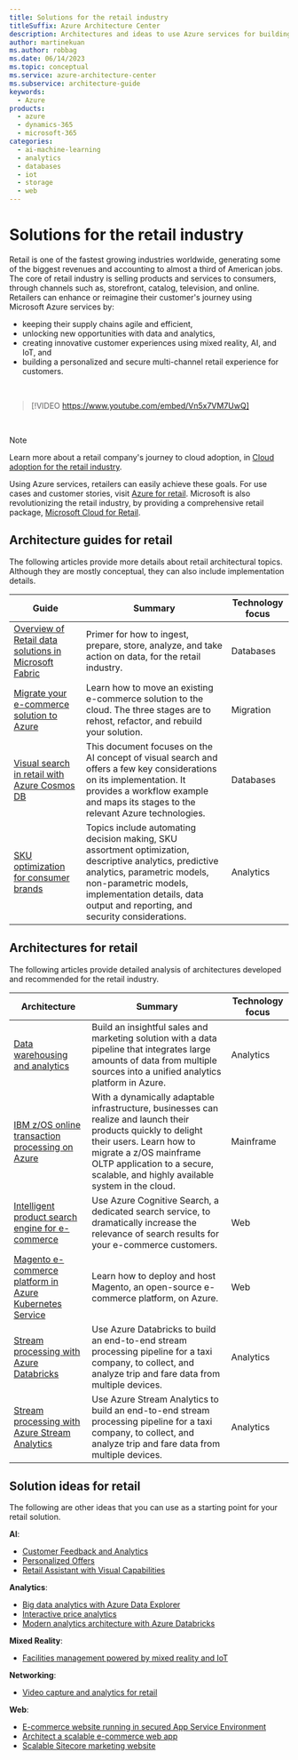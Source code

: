 ```yaml
---
title: Solutions for the retail industry
titleSuffix: Azure Architecture Center
description: Architectures and ideas to use Azure services for building efficient, scalable, and reliable retail solutions.
author: martinekuan
ms.author: robbag
ms.date: 06/14/2023
ms.topic: conceptual
ms.service: azure-architecture-center
ms.subservice: architecture-guide
keywords:
  - Azure
products:
  - azure
  - dynamics-365
  - microsoft-365
categories:
  - ai-machine-learning
  - analytics
  - databases
  - iot
  - storage
  - web
---
```


# Solutions for the retail industry

Retail is one of the fastest growing industries worldwide, generating some of the biggest revenues and accounting to almost a third of American jobs. The core of retail industry is selling products and services to consumers, through channels such as, storefront, catalog, television, and online. Retailers can enhance or reimagine their customer's journey using Microsoft Azure services by:

- keeping their supply chains agile and efficient,
- unlocking new opportunities with data and analytics,
- creating innovative customer experiences using mixed reality, AI, and IoT, and
- building a personalized and secure multi-channel retail experience for customers.

<br>

<!-- markdownlint-disable MD034 -->

> [!VIDEO https://www.youtube.com/embed/Vn5x7VM7UwQ]

<!-- markdownlint-enable MD034 -->

<br>

> [!NOTE]
> Learn more about a retail company's journey to cloud adoption, in [Cloud adoption for the retail industry](/azure/cloud-adoption-framework/industry/retail).

Using Azure services, retailers can easily achieve these goals. For use cases and customer stories, visit [Azure for retail](https://azure.microsoft.com/industries/retailers/). Microsoft is also revolutionizing the retail industry, by providing a comprehensive retail package, [Microsoft Cloud for Retail](https://www.microsoft.com/industry/retail/microsoft-cloud-for-retail).

## Architecture guides for retail

The following articles provide more details about retail architectural topics. Although they are mostly conceptual, they can also include implementation details.

| Guide | Summary | Technology focus |
| ------- | ------- | ------- |
| [Overview of Retail data solutions in Microsoft Fabric](/industry/retail/retail-data-solutions/overview-retail-data-solutions) | Primer for how to ingest, prepare, store, analyze, and take action on data, for the retail industry. | Databases |
| [Migrate your e-commerce solution to Azure](/previous-versions/azure/industry-marketing/retail/migrating-ecommerce-solution-to-azure?toc=/azure/architecture/toc.json&bc=/azure/architecture/_bread/toc.json) | Learn how to move an existing e-commerce solution to the cloud. The three stages are to rehost, refactor, and rebuild your solution. | Migration |
| [Visual search in retail with Azure Cosmos DB](/previous-versions/azure/industry-marketing/retail/visual-search-use-case-overview?toc=/azure/architecture/toc.json&bc=/azure/architecture/_bread/toc.json) | This document focuses on the AI concept of visual search and offers a few key considerations on its implementation. It provides a workflow example and maps its stages to the relevant Azure technologies. | Databases |
| [SKU optimization for consumer brands](/previous-versions/azure/industry-marketing/retail/sku-optimization-solution-guide?toc=/azure/architecture/toc.json&bc=/azure/architecture/_bread/toc.json) | Topics include automating decision making, SKU assortment optimization, descriptive analytics, predictive analytics, parametric models, non-parametric models, implementation details, data output and reporting, and security considerations. | Analytics |

## Architectures for retail

The following articles provide detailed analysis of architectures developed and recommended for the retail industry.

| Architecture | Summary | Technology focus |
| ------- | ------- | ------- |
| [Data warehousing and analytics](../example-scenario/data/data-warehouse.yml) | Build an insightful sales and marketing solution with a data pipeline that integrates large amounts of data from multiple sources into a unified analytics platform in Azure. | Analytics |
| [IBM z/OS online transaction processing on Azure](../example-scenario/mainframe/ibm-zos-online-transaction-processing-azure.yml) | With a dynamically adaptable infrastructure, businesses can realize and launch their products quickly to delight their users. Learn how to migrate a z/OS mainframe OLTP application to a secure, scalable, and highly available system in the cloud. | Mainframe |
| [Intelligent product search engine for e-commerce](../example-scenario/apps/ecommerce-search.yml) | Use Azure Cognitive Search, a dedicated search service, to dramatically increase the relevance of search results for your e-commerce customers. | Web |
| [Magento e-commerce platform in Azure Kubernetes Service](../example-scenario/magento/magento-azure.yml) | Learn how to deploy and host Magento, an open-source e-commerce platform, on Azure. | Web |
| [Stream processing with Azure Databricks](../reference-architectures/data/stream-processing-databricks.yml) | Use Azure Databricks to build an end-to-end stream processing pipeline for a taxi company, to collect, and analyze trip and fare data from multiple devices. | Analytics |
| [Stream processing with Azure Stream Analytics](../reference-architectures/data/stream-processing-stream-analytics.yml) | Use Azure Stream Analytics to build an end-to-end stream processing pipeline for a taxi company, to collect, and analyze trip and fare data from multiple devices. | Analytics |

## Solution ideas for retail

The following are other ideas that you can use as a starting point for your retail solution.

**AI**:

- [Customer Feedback and Analytics](../solution-ideas/articles/customer-feedback-and-analytics.yml)
- [Personalized Offers](../solution-ideas/articles/personalized-offers.yml)
- [Retail Assistant with Visual Capabilities](../solution-ideas/articles/retail-assistant-or-vacation-planner-with-visual-capabilities.yml)

**Analytics**:

- [Big data analytics with Azure Data Explorer](../solution-ideas/articles/big-data-azure-data-explorer.yml)
- [Interactive price analytics](../solution-ideas/articles/interactive-price-analytics.yml)
- [Modern analytics architecture with Azure Databricks](../solution-ideas/articles/azure-databricks-modern-analytics-architecture.yml)

**Mixed Reality**:

- [Facilities management powered by mixed reality and IoT](../solution-ideas/articles/facilities-management-powered-by-mixed-reality-and-iot.yml)

**Networking**:

- [Video capture and analytics for retail](../networking/idea/video-analytics.yml)

**Web**:

- [E-commerce website running in secured App Service Environment](../web-apps/idea/ecommerce-website-running-in-secured-ase.yml)
- [Architect a scalable e-commerce web app](../web-apps/idea/scalable-ecommerce-web-app.yml)
- [Scalable Sitecore marketing website](../web-apps/hosting-applications/digital-marketing-sitecore.yml)
